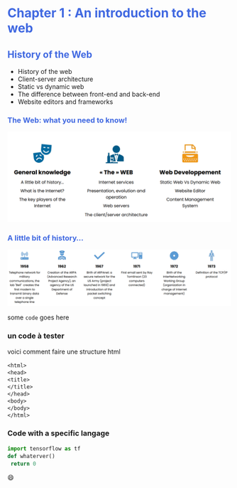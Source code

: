 # <div style="color: Royalblue;"> Chapter 1 : An introduction to the web </div>


## <div style="color: Royalblue;"> History of the Web </div>

- History of the web
- Client-server architecture
- Static vs dynamic web
- The difference between front-end and back-end 
- Website editors and frameworks

### <div style="color: Royalblue;"> The Web: what you need to know! </div>

![what you need to know!](What_you_need_to_know.png)

### <div style="color: Royalblue;"> A little bit of history… </div>

![A little bit of history](little_history.png)

some `code` goes here
### un code à tester

voici comment faire une structure html

```
<html>
<head>
<title>
</title>
</head>
<body>
</body>
</html>
```

### Code with a specific langage

```py linenums="1" 
import tensorflow as tf
def whaterver()
 return 0
```
:smile: